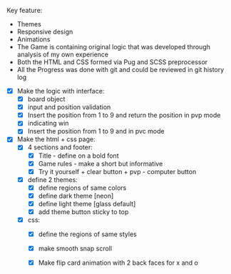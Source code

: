Key feature:
- Themes
- Responsive design
- Animations
- The Game is containing original logic that was developed through analysis of my own experience
- Both the HTML and CSS formed via Pug and SCSS preprocessor
- All the Progress was done with git and could be reviewed in git history log

- [x] Make the logic with interface:
   - [x] board object
   - [x] input and position validation
   - [x] Insert the position from 1 to 9 and return the position in pvp mode
   - [x] indicating win
   - [x] Insert the position from 1 to 9 and in pvc mode 

- [x] Make the html + css page:
   - [x] 4 sections and footer:
      - [x] Title - define on a bold font
      - [x] Game rules - make a short but informative 
      - [x] Try it yourself 
            + clear button 
            + pvp - computer button 
    - [x] define 2 themes:
      - [x] define regions of same colors
      - [x] define dark theme [neon]
      - [x] define light theme [glass default]
      - [x] add theme button sticky to top
    - [x] css:
      - [x] define the regions of same styles
      - [x] make smooth snap scroll 
      - [x] Make flip card animation with 2 back faces for x and o 

